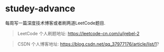 # studey-advance
每周写一篇深度技术博客或者刷两道LeetCode题目.

> LeetCode 个人刷题地址: https://leetcode-cn.com/u/jrebel-2

> CSDN     个人博客地址: https://blog.csdn.net/qq_37977176/article/list/1?

